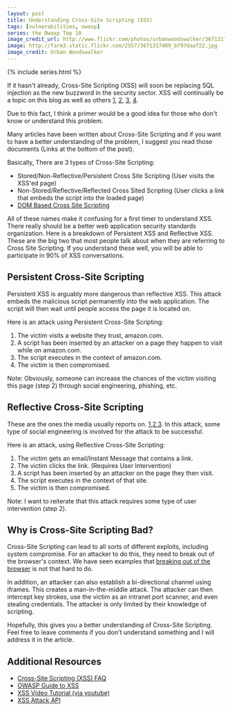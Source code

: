 ```yaml
---
layout: post
title: Understanding Cross-Site Scripting (XSS)
tags: [vulnerabilities, owasp]
series: the Owasp Top 10
image_credit_url: http://www.flickr.com/photos/urbanwoodswalker/3671317489/
image: http://farm3.static.flickr.com/2557/3671317489_b797daaf22.jpg
image_credit: Urban Woodswalker
---
```


{% include series.html %}

If it hasn't already, Cross-Site Scripting (XSS) will soon be replacing SQL injection as the new buzzword in the security sector. XSS will continually be a topic on this blog as well as others [1](http://holisticinfosec.blogspot.com), [2](http://blog.skeptikal.org/), [3](http://jeremiahgrossman.blogspot.com/), [4](http://ha.ckers.org/blog/).
	
Due to this fact, I think a primer would be a good idea for those who don't know or understand this problem.

Many articles have been written about Cross-Site Scripting and if you want to have a better understanding of the problem, I suggest you read those documents (Links at the bottom of the post).

Basically, There are 3 types of Cross-Site Scripting:

*	Stored/Non-Reflective/Persistent Cross Site Scripting (User visits the XSS'ed page)
*	Non-Stored/Reflective/Reflected Cross Sited Scripting (User clicks a link that embeds the script into the loaded page)
*	[DOM Based Cross Site Scripting](http://www.webappsec.org/projects/articles/071105.shtml)

All of these names make it confusing for a first timer to understand XSS. There really should be a better web application security standards organization. Here is a breakdown of Persistent XSS and Reflective XSS. These are the big two that most people talk about when they are referring to Cross Site Scripting. If you understand these well, you will be able to participate in 90% of XSS conversations.

## Persistent Cross-Site Scripting

Persistent XSS is arguably more dangerous than reflective XSS. This attack embeds the malicious script permanently into the web application. The script will then wait until people access the page it is located on.

Here is an attack using Persistent Cross-Site Scripting:

1. The victim visits a website they trust, amazon.com.
2. A script has been inserted by an attacker on a page they happen to visit while on amazon.com.
3. The script executes in the context of amazon.com.
4. The victim is then compromised.

Note: Obviously, someone can increase the chances of the victim visiting this page (step 2) through social engineering, phishing, etc.

## Reflective Cross-Site Scripting

These are the ones the media usually reports on. [1](http://www.spamfighter.com/News-12410-XSS-Vulnerability-Found-in-Recording-Industry-Association-of-America-Website.htm),[2](http://www.darkreading.com/security/application-security/217500479/index.html),[3](http://www.mxlogic.com/securitynews/viruses-worms/six-av-vendor-websites-open-to-xss-attacks095.cfm). In this attack, some type of social engineering is involved for the attack to be successful.

Here is an attack, using Reflective Cross-Site Scripting:

1. The victim gets an email/Instant Message that contains a link.
2. The victim clicks the link. (Requires User Intervention)
3. A script has been inserted by an attacker on the page they then visit.
4. The script executes in the context of that site.
5. The victim is then compromised.

Note: I want to reiterate that this attack requires some type of user intervention (step 2).

## Why is Cross-Site Scripting Bad?

Cross-Site Scripting can lead to all sorts of different exploits, including system compromise. For an attacker to do this, they need to break out of the browser's context. We have seen examples that [breaking out of the browser](http://dvlabs.tippingpoint.com/blog/2009/03/21/pwn2own-wrap-up) is not that hard to do.

In addition, an attacker can also establish a bi-directional channel using iframes. This creates a man-in-the-middle attack. The attacker can then intercept key strokes, use the victim as an intranet port scanner, and even stealing credentials. The attacker is only limited by their knowledge of scripting.

Hopefully, this gives you a better understanding of Cross-Site Scripting. Feel free to leave comments if you don't understand something and I will address it in the article.

## Additional Resources

* [Cross-Site Scripting (XSS) FAQ](http://www.cgisecurity.com/xss-faq.html)
* [OWASP Guide to XSS](http://www.owasp.org/index.php/Cross_site_scripting)
* [XSS Video Tutorial (via youtube)](http://www.youtube.com/watch?v=_OhuqDCs2LA)
* [XSS Attack API](http://www.gnucitizen.org/blog/attackapi/)




